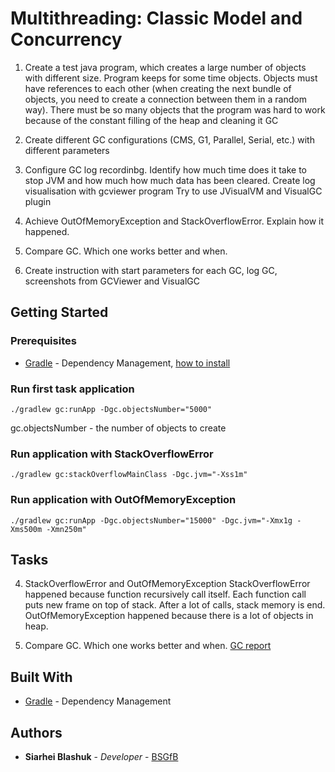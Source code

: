 # Multithreading: Classic Model and Concurrency

1. Create a test java program, which creates a large number of objects with different size. Program keeps for some time objects. 
Objects must have references to each other (when creating the next bundle of objects, you need to create a connection between them in a random way). 
There must be so many objects that the program was hard to work because of the constant filling of the heap and cleaning it GC

2. Create different GC configurations (CMS, G1, Parallel, Serial, etc.) with different parameters

3. Сonfigure GC log recordinbg. Identify how much time does it take to stop JVM and how much how much data has been cleared.
Create log visualisation with gcviewer program
Try to use JVisualVM and VisualGC plugin

4. Achieve OutOfMemoryException and StackOverflowError. Explain how it happened.

5. Compare GC. Which one works better and when.

6. Create instruction with start parameters for each GC, log GC, screenshots from GCViewer and VisualGC 

## Getting Started

### Prerequisites

* [Gradle](https://gradle.org/) - Dependency Management, [how to install](https://gradle.org/install/)

### Run first task application
```
./gradlew gc:runApp -Dgc.objectsNumber="5000"
```
gc.objectsNumber - the number of objects to create

### Run application with StackOverflowError
```
./gradlew gc:stackOverflowMainClass -Dgc.jvm="-Xss1m"
```

### Run application with OutOfMemoryException
```
./gradlew gc:runApp -Dgc.objectsNumber="15000" -Dgc.jvm="-Xmx1g -Xms500m -Xmn250m"
```

## Tasks
4. StackOverflowError and OutOfMemoryException
StackOverflowError happened because function recursively call itself.
Each function call puts new frame on top of stack. After a lot of calls, stack memory is end.
OutOfMemoryException happened because there is a lot of objects in heap.

5. Compare GC. Which one works better and when.
[GC report](docs/GC.md)

## Built With

* [Gradle](https://gradle.org/) - Dependency Management

## Authors

* **Siarhei Blashuk** - *Developer* - [BSGfB](https://github.com/BSGfB)
